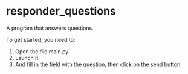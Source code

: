 # responder_questions


A program that answers questions.

To get started, you need to:
1. Open the file main.py
2. Launch it
3. And fill in the field with the question, then click on the send button.

